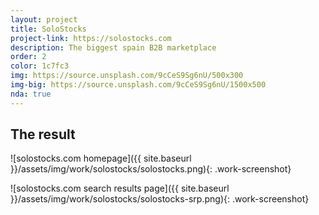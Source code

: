 ```yaml
---
layout: project
title: SoloStocks
project-link: https://solostocks.com
description: The biggest spain B2B marketplace
order: 2
color: 1c7fc3
img: https://source.unsplash.com/9cCeS9Sg6nU/500x300
img-big: https://source.unsplash.com/9cCeS9Sg6nU/1500x500
nda: true
---
```


## The result

![solostocks.com homepage]({{ site.baseurl }}/assets/img/work/solostocks/solostocks.png){: .work-screenshot}

![solostocks.com search results page]({{ site.baseurl }}/assets/img/work/solostocks/solostocks-srp.png){: .work-screenshot}
